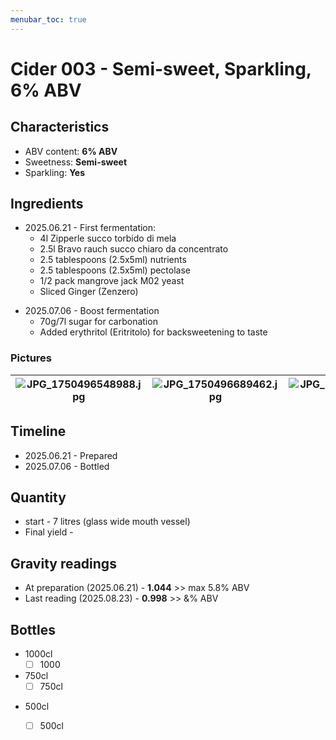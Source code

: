 ```yaml
---
menubar_toc: true
---
```


# Cider 003 - Semi-sweet, Sparkling, 6% ABV

## Characteristics
* ABV content: **6% ABV**
* Sweetness: **Semi-sweet**
* Sparkling: **Yes**

## Ingredients
* 2025.06.21 - First fermentation: 
    - 4l Zipperle succo torbido di mela
    - 2.5l Bravo rauch succo chiaro da concentrato
    - 2.5 tablespoons (2.5x5ml) nutrients
    - 2.5 tablespoons (2.5x5ml)  pectolase
    - 1/2 pack mangrove jack M02 yeast
    - Sliced Ginger (Zenzero)
 - 2025.07.06 - Boost fermentation
     - 70g/7l sugar for carbonation
     - Added erythritol (Eritritolo) for backsweetening to taste

### Pictures

| ![JPG_1750496548988.jpg](Pictures/Cider003/JPG_1750496548988.jpg.png) | ![JPG_1750496689462.jpg](Pictures/Cider003/JPG_1750496689462.jpg.png) | ![JPG_1750497103965.jpg](Pictures/Cider003/JPG_1750497103965.jpg.png) | ![JPG_1750497092335.jpg](Pictures/Cider003/JPG_1750497092335.jpg.png) | 
| ----------------------- | ------------------------------------------------- | ----------------------- | ------------------------------------------------- | 




## Timeline
* 2025.06.21 - Prepared
* 2025.07.06 - Bottled

## Quantity
* start - 7 litres (glass wide mouth vessel)
* Final yield - 

## Gravity readings
* At preparation (2025.06.21) - **1.044** >> max 5.8% ABV
* Last reading (2025.08.23) - **0.998** >> &% ABV

## Bottles
* 1000cl
    * [ ] 1000
* 750cl 
    - [ ] 750cl
+ 500cl 
    + [ ] 500cl
 
